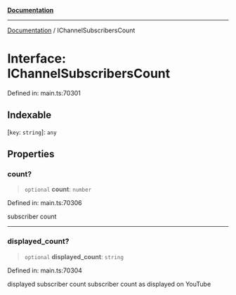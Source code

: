 [**Documentation**](../README.md)

***

[Documentation](../README.md) / IChannelSubscribersCount

# Interface: IChannelSubscribersCount

Defined in: main.ts:70301

## Indexable

\[`key`: `string`\]: `any`

## Properties

### count?

> `optional` **count**: `number`

Defined in: main.ts:70306

subscriber count

***

### displayed\_count?

> `optional` **displayed\_count**: `string`

Defined in: main.ts:70304

displayed subscriber count
subscriber count as displayed on YouTube
